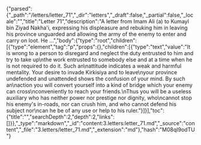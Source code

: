 {"parsed":{"_path":"/letters/letter_71","_dir":"letters","_draft":false,"_partial":false,"_locale":"","title":"Letter 71","description":"A letter from Imam Ali (a) to Kumayl bin Ziyad Nakha'i, expressing his displeasure and rebuking him in leaving his province unguarded and allowing the army of the enemy to enter and carry on loot. He ...","body":{"type":"root","children":[{"type":"element","tag":"p","props":{},"children":[{"type":"text","value":"It is wrong to a person to disregard and neglect the duty entrusted to him and try to take up\nthe work entrusted to somebody else and at a time when he is not required to do it. Such an\nattitude indicates a weak and harmful mentality. Your desire to invade Kirkisiya and to leave\nyour province undefended and unattended shows the confusion of your mind. By such an\naction you will convert yourself into a kind of bridge which your enemy can cross\nconveniently to reach your friends.\nThus you will be a useless auxiliary who has neither power nor prestige nor dignity, who\ncannot stop his enemy's in-roads, nor can crush him, and who cannot defend his subject nor\ncan he be of any use or help to his ruler."}]}],"toc":{"title":"","searchDepth":2,"depth":2,"links":[]}},"_type":"markdown","_id":"content:3.letters:letter_71.md","_source":"content","_file":"3.letters/letter_71.md","_extension":"md"},"hash":"M08qI9odTU"}